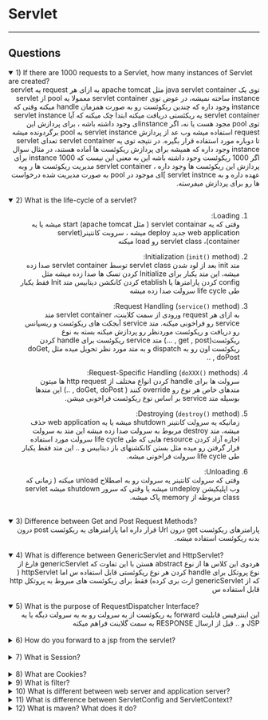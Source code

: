 # Servlet

---

## Questions

<details open>
<summary> 
1) If there are 1000 requests to a Servlet, how many instances of Servlet are created?
</summary>

<div dir="rtl">
توی یک java servlet container مثل apache tomcat به ازای هر request یه servlet instance ساخته نمیشه، در عوض توی servlet container 
معمولا یه pool از servlet instance وجود داره که چندین ریکوئست رو به صورت همزمان handle میکنه
وقتی که servlet container یه ریکئستی دریافت میکنه ابتدا چک میکنه که آیا servlet instance توی pool مجود هست یا نه، اگر instanceای وجود داشته باشه ، برای پردازش این request استفاده میشه وب عد از پردازش servlet instance به pool برگردونده میشه تا دوباره مورد استفاده قرار بگیره.
در نتیجه توی یه servlet container تعدای servlet instance  وجود داره که همیشه برای پردازش ریکوئست ها آماده هستند، در مثال سوال اگر 1000 ریکوئست وجود داشته باشه
این به معنی این نیست که 1000 instance برای پردازش این ریکوئست ها وجود داره ، servlet container مدیریت ریکوئست ها ر وبه عهده داره و به servlet instnce ]ای موجود در pool به صورت مدیریت شده 
درخواست ها رو برای پردازش میفرسته.
</div>

</details><br>
<details open>
<summary>
2) What is the life-cycle of a servlet?
</summary>

<div dir="rtl">

1. Loading:<br>
وقتی که یه servlet containar ( مثل apache tomcat) start میشه یا یه web application جدید deploy میشه ، سروبت کانتینر(servlet container)، servlet class رو load میکنه

2. Initialization (`init()` method):<br>
 متد init بعد از لود شدن servlet class توسط servlet container صدا زده میشه، این متد یکبار برای Initialize کردن تسک ها صدا زده میشه مثل config کردن پارامترها یا etablish کردن کانکشن دیتابیس
 متد Init فقط یکبار طی life cycle سرولت صدا زده میشه

3. Request Handling (`service()` method):<br>
به ازای هر request  ورودی از سمت کلاینت، servlet container متد service رو فراخونی میکنه.
متد service آبجکت های ریکوئست و ریسپانس رو دریافت و ریکوئست موردنظر رو پردازش میکنه
بسته به نوع ریکوئست(get , post , ...) متد service ریکوئست برای handle کردن ریکوئست اون رو به dispatch و به متد مورد نظر تحویل میده مثل doGet, doPost , ..

4. Request-Specific Handling (`doXXX()` methods):<br>
سرولت ها برای handle کردن انواع مختلف از http request ها میتون متدهای خاص هر نوع رو override کنند ( doGet, doPost , ..)
این متدها بوسیله متد service بر اساس نوع ریکوئست فراخونی میشن.

5. Destroying (`destroy()` method):<br>
زمانیکه یه سرولت کانتینر shutdown میشه یا یه web application حذف میشه، متد destroy مربوط به سرولت صدا زده میشه
این متد به سرولت اجازه آزاد کردن resource هایی که طی life cycle سرولت مورد استفاده قرار گرفتن رو میده مثل بستن کانکشنهای باز دیتابیس و ..
این متد فقط یکبار طی life cycle سرولت فراخونی میشه.

6. Unloading:<br>
وقتی که سرولت کانتینر یه سرولت رو به اصطلاح unload میکنه ( زمانی که وب اپلیکیشن undeploy میشه یا وقتی که سرور shutdown میشه servlet class
مربوطه از memory پاک میشه.
</div>
</details><br>

<details open>
<summary>
3) Difference between Get and Post Request Methods?
</summary>

<div dir="rtl">
پارامترهای ریکوئست get درون Url قرار داره اما پارامترهای یه ریکوئست post درون بدنه ریکوئست استفاده میشه.
</div>
</details><br>
<details open>
<summary>
4) What is difference between GenericServlet and HttpServlet?
</summary>

<div dir="rtl">
هردوی این کلاس ها از نوع abstract هستن با این تفاوت که genericServlet فارغ از نوع پروتکل برای handle کردن هر نوع ریکوئستی قابل استفاده س اما httpServlet ( که از genericServlet ارث بری کرده) فقط برای ریکوئست های مبروط به پروتکل http قابل استفاده س 
</div>
</details><br>
<details open>
<summary>
5) What is the purpose of RequestDispatcher Interface?
</summary>

<div dir="rtl">
این اینترفیس قابلیت forward یه ریکوئست از یه سرولت رو به یه سرولت دیگه یا یه JSP و .. قبل از ارسال RESPONSE به سمت گلاینت فراهم میکنه
</div>

</details><br>
<details>
<summary>
6) How do you forward to a jsp from the servlet?
</summary>

<div dir="rtl">
با استفاده از اینترفیس RequestDispatcher
</div>

```java
import java.io.IOException;
import javax.servlet.RequestDispatcher;
import javax.servlet.ServletException;
import javax.servlet.annotation.WebServlet;
import javax.servlet.http.HttpServlet;
import javax.servlet.http.HttpServletRequest;
import javax.servlet.http.HttpServletResponse;

@WebServlet("/ServletForwardingToJSP")
public class ServletForwardingToJSP extends HttpServlet {
    protected void doGet(HttpServletRequest request, HttpServletResponse response) 
            throws ServletException, IOException {
        
        // Set any attributes you want to pass to the JSP
        request.setAttribute("attributeName", attributeValue);
        
        // Get the RequestDispatcher object to forward the request to the desired JSP
        RequestDispatcher dispatcher = request.getRequestDispatcher("/path/to/your.jsp");
        
        // Forward the request and response objects to the JSP
        dispatcher.forward(request, response);
    }
}
```

</details><br>
<details>
<summary>
7) What is Session?
</summary>

<div dir="rtl">
راهی برای web application فراهم می‌کند تا اطلاعات وضعیت user رو توی چندین request حفظ کنند و تجربه‌های شخصی و تعاملی کاربر را در وب ممکن می‌سازد.
</div>
</details><br>
<details>
<summary>
8) What are Cookies?
</summary>

```text

```
</details>
<details>
<summary>
9) What is filter?
</summary>
<div dir="rtl">
فیلتر در Java Servlet یک جزء reusable است که می تواند وظایف فیلتر
را بر روی درخواست یک منبع، پاسخ از یک منبع یا هر دو انجام دهد.
فیلترها برای انجام عملکردهایی مانند logging، authentication، authorization، input validation،
تبدیل داده یا encryption قبل از رسیدن درخواست به سرور یا پس از تولید پاسخ توسط سرولت استفاده می‌شوند.
فیلترها به ویژه برای کارهایی مفید هستند که باید به طور مداوم در چندین servlet در یک برنامه وب اعمال شوند
</div>

```java
import javax.servlet.*;
import java.io.IOException;

public class MyFilter implements Filter {
    public void init(FilterConfig config) throws ServletException {
        // Initialization code, if needed
    }

    public void doFilter(ServletRequest request, ServletResponse response, FilterChain chain)
            throws IOException, ServletException {
        // Perform filtering tasks before the request reaches the servlet
        
        // Call the next filter in the chain, or the servlet if it's the last filter
        chain.doFilter(request, response);
        
        // Perform filtering tasks on the response after the servlet has been executed
    }

    public void destroy() {
        // Cleanup code, if needed
    }
}
```

In this example, `doFilter()` is where the filtering logic is implemented. 
The `chain.doFilter(request, response)` line passes the request and response objects to the next filter
in the chain or to the servlet if it's the last filter in the chain.

</details>
<details>
<summary>
10) What is different between web server and application server?
</summary>

```text

```
</details>
<details>
<summary>
11) What is difference between ServletConfig and ServletContext?
</summary>

```text

```
</details>
<details>
<summary>
12) What is maven? What does it do?
</summary>

```text

```
</details>
